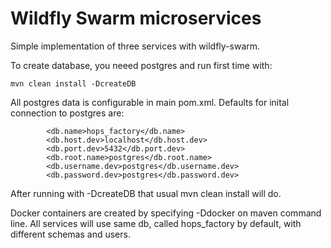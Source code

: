 # Wildfly Swarm microservices

Simple implementation of three services with wildfly-swarm.

To create database, you neeed postgres and run first time with:
```
mvn clean install -DcreateDB
```

All postgres data is configurable in main pom.xml. Defaults for inital connection to postgres are:
```
        <db.name>hops_factory</db.name>
        <db.host.dev>localhost</db.host.dev>
        <db.port.dev>5432</db.port.dev>
        <db.root.name>postgres</db.root.name>
        <db.username.dev>postgres</db.username.dev>
        <db.password.dev>postgres</db.password.dev>
```

After running with -DcreateDB that usual mvn clean install will do.

Docker containers are created by specifying -Ddocker on maven command line.
All services will use same db, called hops_factory by default, with different schemas and users.
